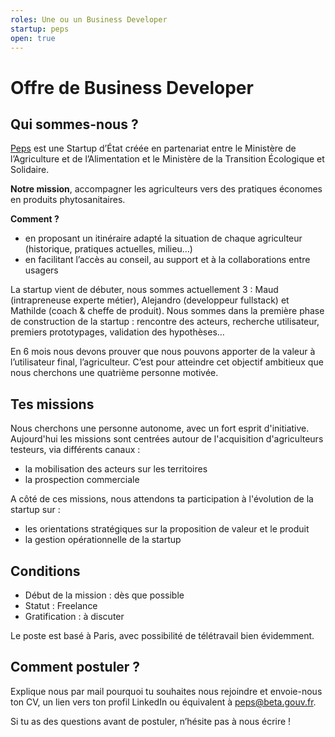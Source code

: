 ```yaml
---
roles: Une ou un Business Developer
startup: peps
open: true
---
```


# Offre de Business Developer

## Qui sommes-nous ?
[Peps](https://beta.gouv.fr/startups/peps.html) est une Startup d’État créée en partenariat entre le Ministère de l’Agriculture et de l’Alimentation et le Ministère de la Transition Écologique et Solidaire.

**Notre mission**, accompagner les agriculteurs vers des pratiques économes en produits phytosanitaires.

**Comment ?**
- en proposant un itinéraire adapté la situation de chaque agriculteur (historique, pratiques actuelles, milieu…)
- en facilitant l’accès au conseil, au support et à la collaborations entre usagers

La startup vient de débuter, nous sommes actuellement 3 : Maud (intrapreneuse experte métier), Alejandro (developpeur fullstack) et Mathilde (coach & cheffe de produit). Nous sommes dans la première phase de construction de la startup : rencontre des acteurs, recherche utilisateur, premiers prototypages, validation des hypothèses…

En 6 mois nous devons prouver que nous pouvons apporter de la valeur à l’utilisateur final, l’agriculteur.
C’est pour atteindre cet objectif ambitieux que nous cherchons une quatrième personne motivée.

## Tes missions
Nous cherchons une personne autonome, avec un fort esprit d'initiative. Aujourd'hui les missions sont centrées autour de l'acquisition d'agriculteurs testeurs, via différents canaux :
- la mobilisation des acteurs sur les territoires 
- la prospection commerciale 

A côté de ces missions, nous attendons ta participation à l'évolution de la startup sur :
- les orientations stratégiques sur la proposition de valeur et le produit
- la gestion opérationnelle de la startup

## Conditions

- Début de la mission : dès que possible
- Statut : Freelance
- Gratification : à discuter

Le poste est basé à Paris, avec possibilité de télétravail bien évidemment.

## Comment postuler ?

Explique nous par mail pourquoi tu souhaites nous rejoindre et envoie-nous ton CV, un lien vers ton profil LinkedIn ou équivalent à [peps@beta.gouv.fr](mailto:peps@beta.gouv.fr).

Si tu as des questions avant de postuler, n’hésite pas à nous écrire !
